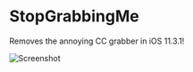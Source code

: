# StopGrabbingMe
Removes the annoying CC grabber in iOS 11.3.1!

<img src="https://cdn.discordapp.com/attachments/246303241262989312/481540589016580122/unknown.png" alt="Screenshot">
